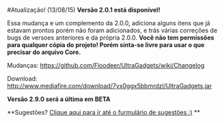 #Atualização! (13/08/15)
**Versão 2.0.1 está disponível!**

Essa mudança e um complemento da 2.0.0, adiciona alguns itens que já estavam prontos porém não foram adicionados, e trás várias correções de bugs de versoes anteriores e da própria 2.0.0. 
**Você não tem permissões para qualquer cópia do projeto! Porém sinta-se livre para usar o que precisar do arquivo Core.**

Mudanças: https://github.com/Floodeer/UltraGadgets/wiki/Changelog 

Download: http://www.mediafire.com/download/7yx0ggx5bbmrdzl/UltraGadgets.jar

**Versão 2.9.0 será a última em BETA**

**Sugestões? [Clique aqui para ir até o furmulário de sugestões :)](http://goo.gl/forms/1onPFp1Nia)  **
